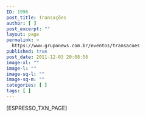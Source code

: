 ```yaml
---
ID: 1996
post_title: Transações
author: [ ]
post_excerpt: ""
layout: page
permalink: >
  https://www.gruponews.com.br/eventos/transacoes
published: true
post_date: 2011-12-03 20:08:56
image-xl: ""
image-l: ""
image-sq-l: ""
image-sq-m: ""
categories: [ ]
tags: [ ]
---
```

[ESPRESSO_TXN_PAGE]

&nbsp;